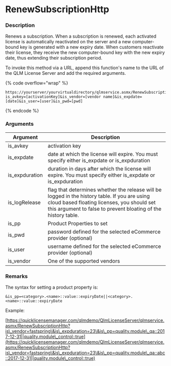# RenewSubscriptionHttp

### Description

Renews a subscription. When a subscription is renewed, each activated license is automatically reactivated on the server and a new computer-bound key is generated with a new expiry date. When customers reactivate their license, they receive the new computer-bound key with the new expiry date, thus extending their subscription period.

To invoke this method via a URL, append this function's name to the URL of the QLM License Server and add the required arguments.

{% code overflow="wrap" %}
```http
https://yourserver/yourvirtualdirectory/qlmservice.asmx/RenewSubscriptionHttp?is_avkey=[activationKey]&is_vendor=[vendor name]&is_expdate=[date]&is_user=[user]&is_pwd=[pwd]
```
{% endcode %}

### Arguments

| Argument        | Description                                                                                                                                                                                                   |
| --------------- | ------------------------------------------------------------------------------------------------------------------------------------------------------------------------------------------------------------- |
| is\_avkey       | activation key                                                                                                                                                                                                |
| is\_expdate     | date at which the license will expire. You must specify either is\_expdate or is\_expduration                                                                                                                 |
| is\_expduration | duration in days after which the license will expire. You must specify either is\_expdate or is\_expduration                                                                                                  |
| is\_logRelease  | flag that determines whether the release will be logged in the history table. If you are using cloud based floating licenses, you should set this argument to false to prevent bloating of the history table. |
| is\_pp          | Product Properties to set                                                                                                                                                                                     |
| is\_pwd         | password defined for the selected eCommerce provider (optional)                                                                                                                                               |
| is\_user        | username defined for the selected eCommerce provider (optional)                                                                                                                                               |
| is\_vendor      | One of the supported vendors                                                                                                                                                                                  |

### Remarks

The syntax for setting a product property is:

```
&is_pp=<category>.<name>::value::expiryDate||<category>.<name>::value::expiryDate
```

Example:

[https://quicklicensemanager.com/qlmdemo/QlmLicenseServer/qlmservice.asmx/RenewSubscriptionHttp?is\_vendor=fastspring\&is\_expduration=23\&is\_pp=quality.module\_qa::2017-12-31||quality.module\_control::true](https://quicklicensemanager.com/qlmdemo/QlmLicenseServer/qlmservice.asmx/RenewSubscriptionHttp?is\_vendor=fastspring\&is\_expduration=23\&is\_pp=quality.module\_qa::abc::2017-12-31||quality.module\_control::true)
